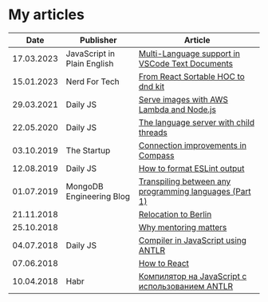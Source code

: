 # My articles

| Date | Publisher | Article |
| ----- | ---- | ---------- |
| 17.03.2023 | JavaScript in Plain English | [Multi-Language support in VSCode Text Documents](https://alena-khineika.medium.com/multi-language-support-in-vscode-text-documents-3d4f9cbeab1d) |
| 15.01.2023 | Nerd For Tech | [From React Sortable HOC to dnd kit](https://alena-khineika.medium.com/from-react-sortable-hoc-to-dnd-kit-c17122dc67ba) |
| 29.03.2021 | Daily JS | [Serve images with AWS Lambda and Node.js](https://medium.com/dailyjs/serve-images-with-aws-lambda-ffd01abae845) |
| 22.05.2020 | Daily JS | [The language server with child threads](https://medium.com/dailyjs/the-language-server-with-child-threads-38ae915f4910) |
| 03.10.2019 | The Startup | [Connection improvements in Compass](https://medium.com/swlh/connection-improvements-in-compass-45b284e03e07) |
| 12.08.2019 | Daily JS | [How to format ESLint output](https://medium.com/dailyjs/how-to-format-eslint-output-cfaef4262204) |
| 01.07.2019 | MongoDB Engineering Blog | [Transpiling between any programming languages (Part 1)](https://engineering.mongodb.com/post/transpiling-between-any-programming-languages-part-1) |
| 21.11.2018 || [Relocation to Berlin](https://medium.com/@alena_khineika/relocation-to-berlin-fe81ee6e185d) |
| 25.10.2018 || [Why mentoring matters](https://medium.com/@alena_khineika/why-mentoring-matters-fe384ea27800) |
| 04.07.2018 | Daily JS | [Compiler in JavaScript using ANTLR ](https://medium.com/dailyjs/compiler-in-javascript-using-antlr-9ec53fd2780f) |
| 07.06.2018 || [How to React](https://medium.com/@alena_khineika/how-to-react-984dbfb829fc) |
| 10.04.2018 |Habr| [Компилятор на JavaScript с использованием ANTLR](https://habr.com/post/351906/) |